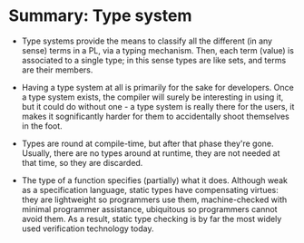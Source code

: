 # Summary: Type system

* Type systems provide the means to classify all the different (in any sense) terms in a PL, via a typing mechanism. Then, each term (value) is associated to a single type; in this sense types are like sets, and terms are their members.

* Having a type system at all is primarily for the sake for developers. Once a type system exists, the compiler will surely be interesting in using it, but it could do without one - a type system is really there for the users, it makes it sognificantly harder for them to accidentally shoot themselves in the foot.

* Types are round at compile-time, but after that phase they're gone. Usually, there are no types around at runtime, they are not needed at that time, so they are discarded.

* The type of a function specifies (partially) what it does. Although weak as a specification language, static types have compensating virtues: they are lightweight so programmers use them, machine-checked with minimal programmer assistance, ubiquitous so programmers cannot avoid them. As a result, static type checking is by far the most widely used verification technology today.
